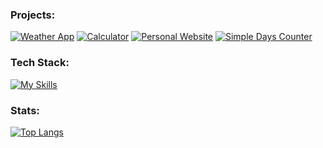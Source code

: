 ### Projects:
[![Weather App](https://github-readme-stats-ruddy-six.vercel.app/api/pin/?username=sobczyk-m&repo=Weather-App&theme=ayu-mirage)](https://github.com/sobczyk-m/Weather-App)
[![Calculator](https://github-readme-stats-ruddy-six.vercel.app/api/pin/?username=sobczyk-m&repo=calculator&theme=ayu-mirage)](https://github.com/sobczyk-m/Calculator)
[![Personal Website](https://github-readme-stats-ruddy-six.vercel.app/api/pin/?username=sobczyk-m&repo=sobczyk-m.github.io&theme=ayu-mirage)](https://github.com/sobczyk-m/sobczyk-m.github.io)
[![Simple Days Counter](https://github-readme-stats-ruddy-six.vercel.app/api/pin/?username=sobczyk-m&repo=simple-days-counter&theme=ayu-mirage)](https://github.com/sobczyk-m/simple-days-counter)
<!--
[![Readme Card](https://github-readme-stats-ruddy-six.vercel.app/api/pin/?username=sobczyk-m&repo=Drum-Machine&theme=ayu-mirage)](https://github.com/sobczyk-m/Drum-Machine)
[![Readme Card](https://github-readme-stats-ruddy-six.vercel.app/api/pin/?username=sobczyk-m&repo=Quote-Machine&theme=ayu-mirage)](https://github.com/sobczyk-m/Quote-Machine)
[![Readme Card](https://github-readme-stats-ruddy-six.vercel.app/api/pin/?username=sobczyk-m&repo=Markdown-Previewer&theme=ayu-mirage)](https://github.com/sobczyk-m/Markdown-Previewer)
-->
 
### Tech Stack:

[![My Skills](https://skillicons.dev/icons?i=java,kotlin,androidstudio,js,git,spring,react,sass,css,html&perline=10&theme=dark)](https://skillicons.dev)

### Stats:

[![Top Langs](https://github-readme-stats-ruddy-six.vercel.app/api/top-langs/?username=sobczyk-m&layout=compact&theme=ayu-mirage&langs_count=10&&exclude_repo=secure-capita-app )](https://github.com/sobczyk-m/github-readme-stats)
<!--
![Sobczyk-m's GitHub stats](https://github-readme-stats-ruddy-six.vercel.app/api?username=sobczyk-m&show_icons=true&theme=ayu-mirage&hide=stars,prs,issues,contribs&count_private=true)
-->
